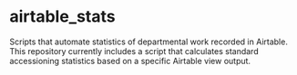 # airtable_stats
Scripts that automate statistics of departmental work recorded in Airtable. This repository currently includes a script that calculates standard accessioning statistics based on a specific Airtable view output.
